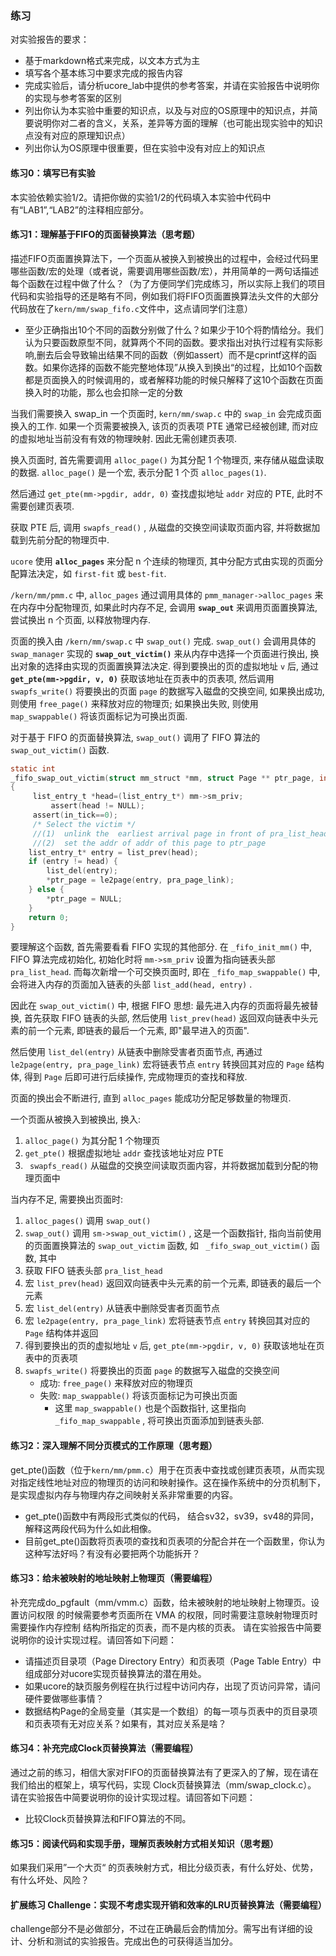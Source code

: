 ### 练习

对实验报告的要求：
 - 基于markdown格式来完成，以文本方式为主
 - 填写各个基本练习中要求完成的报告内容
 - 完成实验后，请分析ucore_lab中提供的参考答案，并请在实验报告中说明你的实现与参考答案的区别
 - 列出你认为本实验中重要的知识点，以及与对应的OS原理中的知识点，并简要说明你对二者的含义，关系，差异等方面的理解（也可能出现实验中的知识点没有对应的原理知识点）
 - 列出你认为OS原理中很重要，但在实验中没有对应上的知识点
 
#### 练习0：填写已有实验
本实验依赖实验1/2。请把你做的实验1/2的代码填入本实验中代码中有“LAB1”,“LAB2”的注释相应部分。

#### 练习1：理解基于FIFO的页面替换算法（思考题）
描述FIFO页面置换算法下，一个页面从被换入到被换出的过程中，会经过代码里哪些函数/宏的处理（或者说，需要调用哪些函数/宏），并用简单的一两句话描述每个函数在过程中做了什么？（为了方便同学们完成练习，所以实际上我们的项目代码和实验指导的还是略有不同，例如我们将FIFO页面置换算法头文件的大部分代码放在了`kern/mm/swap_fifo.c`文件中，这点请同学们注意）
 - 至少正确指出10个不同的函数分别做了什么？如果少于10个将酌情给分。我们认为只要函数原型不同，就算两个不同的函数。要求指出对执行过程有实际影响,删去后会导致输出结果不同的函数（例如assert）而不是cprintf这样的函数。如果你选择的函数不能完整地体现”从换入到换出“的过程，比如10个函数都是页面换入的时候调用的，或者解释功能的时候只解释了这10个函数在页面换入时的功能，那么也会扣除一定的分数

当我们需要换入 swap_in 一个页面时, `kern/mm/swap.c` 中的 `swap_in` 会完成页面换入的工作. 如果一个页需要被换入, 该页的页表项 PTE 通常已经被创建, 而对应的虚拟地址当前没有有效的物理映射. 因此无需创建页表项.

换入页面时, 首先需要调用 `alloc_page()` 为其分配 1 个物理页, 来存储从磁盘读取的数据. `alloc_page()` 是一个宏, 表示分配 1 个页 `alloc_pages(1)`. 

然后通过 `get_pte(mm->pgdir, addr, 0)` 查找虚拟地址 `addr` 对应的 PTE, 此时不需要创建页表项. 

获取 PTE 后, 调用 `swapfs_read()` , 从磁盘的交换空间读取页面内容, 并将数据加载到先前分配的物理页中. 

`ucore` 使用 **`alloc_pages`** 来分配 n 个连续的物理页, 其中分配方式由实现的页面分配算法决定，如 `first-fit` 或 `best-fit`. 

`/kern/mm/pmm.c` 中, `alloc_pages` 通过调用具体的 `pmm_manager->alloc_pages` 来在内存中分配物理页, 如果此时内存不足, 会调用 **`swap_out`** 来调用页面置换算法, 尝试换出 n 个页面, 以释放物理内存.

页面的换入由 `/kern/mm/swap.c` 中 `swap_out()` 完成. `swap_out()` 会调用具体的 `swap_manager` 实现的 **`swap_out_victim()`** 来从内存中选择一个页面进行换出, 换出对象的选择由实现的页面置换算法决定. 得到要换出的页的虚拟地址 `v` 后, 通过 **`get_pte(mm->pgdir, v, 0)`** 获取该地址在页表中的页表项, 然后调用 `swapfs_write()` 将要换出的页面 `page` 的数据写入磁盘的交换空间, 如果换出成功, 则使用 `free_page()` 来释放对应的物理页; 如果换出失败, 则使用 `map_swappable()` 将该页面标记为可换出页面.

对于基于 FIFO 的页面替换算法,  `swap_out()` 调用了 FIFO 算法的 `swap_out_victim()` 函数. 

```c
static int
_fifo_swap_out_victim(struct mm_struct *mm, struct Page ** ptr_page, int in_tick)
{
     list_entry_t *head=(list_entry_t*) mm->sm_priv;
         assert(head != NULL);
     assert(in_tick==0);
     /* Select the victim */
     //(1)  unlink the  earliest arrival page in front of pra_list_head qeueue
     //(2)  set the addr of addr of this page to ptr_page
    list_entry_t* entry = list_prev(head);
    if (entry != head) {
        list_del(entry);
        *ptr_page = le2page(entry, pra_page_link);
    } else {
        *ptr_page = NULL;
    }
    return 0;
}
```

要理解这个函数, 首先需要看看 FIFO 实现的其他部分. 在 `_fifo_init_mm()` 中, FIFO 算法完成初始化, 初始化时将 `mm->sm_priv` 设置为指向链表头部 `pra_list_head`. 而每次新增一个可交换页面时, 即在 `_fifo_map_swappable()` 中, 会将进入内存的页面加入链表的头部 `list_add(head, entry)` . 

因此在  `swap_out_victim()` 中, 根据 FIFO 思想: 最先进入内存的页面将最先被替换, 首先获取 FIFO 链表的头部, 然后使用 `list_prev(head)` 返回双向链表中头元素的前一个元素, 即链表的最后一个元素, 即"最早进入的页面". 

然后使用 `list_del(entry)` 从链表中删除受害者页面节点, 再通过 `le2page(entry, pra_page_link)` 宏将链表节点 `entry` 转换回其对应的 `Page` 结构体, 得到 `Page` 后即可进行后续操作, 完成物理页的查找和释放. 

页面的换出会不断进行, 直到 `alloc_pages` 能成功分配足够数量的物理页.

一个页面从被换入到被换出, 换入:

1. `alloc_page()` 为其分配 1 个物理页
2. `get_pte()` 根据虚拟地址 `addr` 查找该地址对应 PTE
3. ` swapfs_read()` 从磁盘的交换空间读取页面内容，并将数据加载到分配的物理页面中

当内存不足, 需要换出页面时: 

1. `alloc_pages()` 调用  `swap_out()`
2.  `swap_out()` 调用 `sm->swap_out_victim()` , 这是一个函数指针, 指向当前使用的页面置换算法的 `swap_out_victim` 函数, 如 ` _fifo_swap_out_victim()` 函数, 其中
   1. 获取 FIFO 链表头部 `pra_list_head` 
   2. 宏  `list_prev(head)` 返回双向链表中头元素的前一个元素, 即链表的最后一个元素
   3. 宏 `list_del(entry)` 从链表中删除受害者页面节点
   4. 宏  `le2page(entry, pra_page_link)` 宏将链表节点 `entry` 转换回其对应的 `Page` 结构体并返回
3. 得到要换出的页的虚拟地址 `v` 后, `get_pte(mm->pgdir, v, 0)` 获取该地址在页表中的页表项
4. `swapfs_write()` 将要换出的页面 `page` 的数据写入磁盘的交换空间
   - 成功:  `free_page()` 来释放对应的物理页
   - 失败:  `map_swappable()` 将该页面标记为可换出页面
     - 这里 `map_swappable()` 也是个函数指针, 这里指向 `_fifo_map_swappable` , 将可换出页面添加到链表头部.

#### 练习2：深入理解不同分页模式的工作原理（思考题）
get_pte()函数（位于`kern/mm/pmm.c`）用于在页表中查找或创建页表项，从而实现对指定线性地址对应的物理页的访问和映射操作。这在操作系统中的分页机制下，是实现虚拟内存与物理内存之间映射关系非常重要的内容。
 - get_pte()函数中有两段形式类似的代码， 结合sv32，sv39，sv48的异同，解释这两段代码为什么如此相像。
 - 目前get_pte()函数将页表项的查找和页表项的分配合并在一个函数里，你认为这种写法好吗？有没有必要把两个功能拆开？

#### 练习3：给未被映射的地址映射上物理页（需要编程）
补充完成do_pgfault（mm/vmm.c）函数，给未被映射的地址映射上物理页。设置访问权限 的时候需要参考页面所在 VMA 的权限，同时需要注意映射物理页时需要操作内存控制 结构所指定的页表，而不是内核的页表。
请在实验报告中简要说明你的设计实现过程。请回答如下问题：
 - 请描述页目录项（Page Directory Entry）和页表项（Page Table Entry）中组成部分对ucore实现页替换算法的潜在用处。
 - 如果ucore的缺页服务例程在执行过程中访问内存，出现了页访问异常，请问硬件要做哪些事情？
- 数据结构Page的全局变量（其实是一个数组）的每一项与页表中的页目录项和页表项有无对应关系？如果有，其对应关系是啥？

#### 练习4：补充完成Clock页替换算法（需要编程）
通过之前的练习，相信大家对FIFO的页面替换算法有了更深入的了解，现在请在我们给出的框架上，填写代码，实现 Clock页替换算法（mm/swap_clock.c）。
请在实验报告中简要说明你的设计实现过程。请回答如下问题：
 - 比较Clock页替换算法和FIFO算法的不同。

#### 练习5：阅读代码和实现手册，理解页表映射方式相关知识（思考题）
如果我们采用”一个大页“ 的页表映射方式，相比分级页表，有什么好处、优势，有什么坏处、风险？

#### 扩展练习 Challenge：实现不考虑实现开销和效率的LRU页替换算法（需要编程）
challenge部分不是必做部分，不过在正确最后会酌情加分。需写出有详细的设计、分析和测试的实验报告。完成出色的可获得适当加分。



